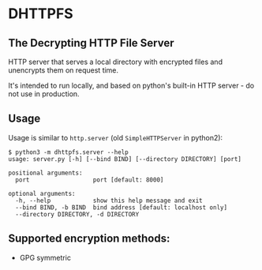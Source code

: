 # DHTTPFS
## The Decrypting HTTP File Server

HTTP server that serves a local directory with encrypted files and unencrypts them on request time.

It's intended to run locally, and based on python's built-in HTTP server - do not use in production.

## Usage

Usage is similar to `http.server` (old `SimpleHTTPServer` in python2):

    $ python3 -m dhttpfs.server --help
    usage: server.py [-h] [--bind BIND] [--directory DIRECTORY] [port]
    
    positional arguments:
      port                  port [default: 8000]
    
    optional arguments:
      -h, --help            show this help message and exit
      --bind BIND, -b BIND  bind address [default: localhost only]
      --directory DIRECTORY, -d DIRECTORY

## Supported encryption methods:

  - GPG symmetric
